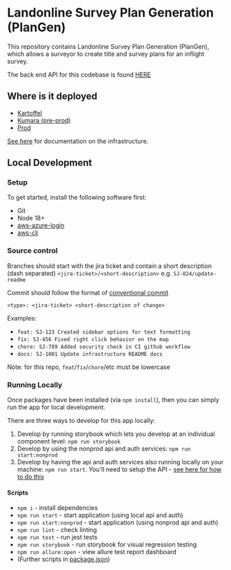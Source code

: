 # Landonline Survey Plan Generation (PlanGen)

This repository contains Landonline Survey Plan Generation (PlanGen), which allows a surveyor to create title and survey plans for an inflight survey.

The back end API for this codebase is found [HERE](https://github.com/linz/landonline-survey-plan-generation-api)

## Where is it deployed

-   [Kartoffel](https://kartoffel.dev.landonline.govt.nz/plan-generation/)
-   [Kumara (pre-prod)](https://kumara.env.landonline.govt.nz/plan-generation/)
-   [Prod](https://app.landonline.govt.nz/plan-generation/)

[See here](infra/README.md) for documentation on the infrastructure.

## Local Development

### Setup

To get started, install the following software first:
-   Git
-   Node 18+
-   [aws-azure-login](https://www.npmjs.com/package/aws-azure-login)
-   [aws-cli](https://docs.aws.amazon.com/cli/latest/userguide/getting-started-install.html)

### Source control
Branches should start with the jira ticket and contain a short description (dash separated)
`<jira-ticket>/<short-description>`
e.g.
`SJ-824/update-readme`

Commit should follow the format of [conventional commit](https://toitutewhenua.atlassian.net/wiki/spaces/STEP/pages/207192124/PR+commit+and+tagging+conventions)

`<type>: <jira-ticket> <short-description of change>`

Examples:

* `feat: SJ-123 Created sidebar options for text formatting`
* `fix: SJ-456 Fixed right click behavior on the map`
* `chore: SJ-789 Added security check in CI github workflow`
* `docs: SJ-1001 Update infrastructure README docs`

Note: for this repo, `feat`/`fix`/`chore`/etc must be lowercase

### Running Locally

Once packages have been installed (via `npm install`), then you can simply run the app for local development.

There are three ways to develop for this app locally:

1. Develop by running storybook which lets you develop at an individual component level: `npm run storybook`
2. Develop by using the nonprod api and auth services: `npm run start:nonprod`
3. Develop by having the api and auth services also running locally on your machine: `npm run start`. You'll need to setup the API - [see here for how to do this](https://github.com/linz/landonline-survey-plan-generation-api/blob/master/README.md#local-development)


#### Scripts

-   `npm i` - install dependencies
-   `npm run start` - start application (using local api and auth)
-   `npm run start:nonprod` - start application (using nonprod api and auth)
-   `npm run lint` - check linting
-   `npm run test` - run jest tests
-   `npm run storybook` - run storybook for visual regression testing
-   `npm run allure:open` - view allure test report dashboard
-   (Further scripts in [package.json](./web/package.json))
